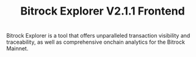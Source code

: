 <h1 align="center">Bitrock Explorer V2.1.1 Frontend</h1>

#

Bitrock Explorer is a tool that offers unparalleled transaction visibility and traceability, as well as comprehensive onchain analytics for the Bitrock Mainnet.


